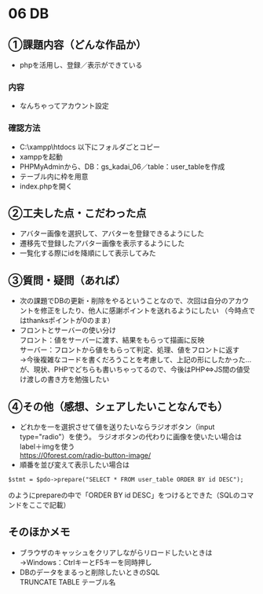 # 06 DB
## ①課題内容（どんな作品か）
- phpを活用し、登録／表示ができている

### 内容
- なんちゃってアカウント設定


### 確認方法
- C:\xampp\htdocs 以下にフォルダごとコピー
- xamppを起動
- PHPMyAdminから、DB：gs_kadai_06／table：user_tableを作成
- テーブル内に枠を用意
- index.phpを開く

## ②工夫した点・こだわった点
- アバター画像を選択して、アバターを登録できるようにした
- 遷移先で登録したアバター画像を表示するようにした
- 一覧化する際にidを降順にして表示してみた

## ③質問・疑問（あれば）
- 次の課題でDBの更新・削除をやるということなので、次回は自分のアカウントを修正をしたり、他人に感謝ポイントを送れるようにしたい （今時点ではthanksポイントが0のまま）
- フロントとサーバーの使い分け  
フロント：値をサーバーに渡す、結果をもらって描画に反映  
サーバー：フロントから値をもらって判定、処理、値をフロントに返す  
→今後複雑なコードを書くだろうことを考慮して、上記の形にしたかった…が、現状、PHPでどちらも書いちゃってるので、今後はPHP⇔JS間の値受け渡しの書き方を勉強したい

## ④その他（感想、シェアしたいことなんでも）
- どれかを一を選択させて値を送りたいならラジオボタン（input type="radio"）を使う。 
ラジオボタンの代わりに画像を使いたい場合はlabel＋imgを使う  
https://0forest.com/radio-button-image/
- 順番を並び変えて表示したい場合は  
```
$stmt = $pdo->prepare("SELECT * FROM user_table ORDER BY id DESC");
```
のようにprepareの中で「ORDER BY id DESC」をつけるとできた（SQLのコマンドをここで記載）

## そのほかメモ
- ブラウザのキャッシュをクリアしながらリロードしたいときは  
→Windows：CtrlキーとF5キーを同時押し
- DBのデータをまるっと削除したいときのSQL  
TRUNCATE TABLE テーブル名
